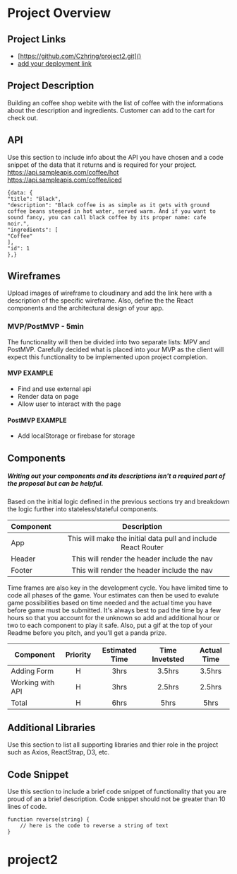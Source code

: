 # Project Overview

## Project Links

- [https://github.com/Czhring/project2.git]()
- [add your deployment link]()

## Project Description

Building an coffee shop webite with the list of coffee with the informations about the  description and ingredients. Customer can add to the cart for check out.

## API

Use this section to include info about the API you have chosen and a code snippet of the data that it returns and is required for your project. 
https://api.sampleapis.com/coffee/hot
https://api.sampleapis.com/coffee/iced

```
{data: {
"title": "Black",
"description": "Black coffee is as simple as it gets with ground coffee beans steeped in hot water, served warm. And if you want to sound fancy, you can call black coffee by its proper name: cafe noir.",
"ingredients": [
"Coffee"
],
"id": 1
},} 
```


## Wireframes

Upload images of wireframe to cloudinary and add the link here with a description of the specific wireframe. Also, define the the React components and the architectural design of your app.




### MVP/PostMVP - 5min

The functionality will then be divided into two separate lists: MPV and PostMVP.  Carefully decided what is placed into your MVP as the client will expect this functionality to be implemented upon project completion.  

#### MVP EXAMPLE
- Find and use external api 
- Render data on page 
- Allow user to interact with the page

#### PostMVP EXAMPLE

- Add localStorage or firebase for storage

## Components
##### Writing out your components and its descriptions isn't a required part of the proposal but can be helpful.

Based on the initial logic defined in the previous sections try and breakdown the logic further into stateless/stateful components. 

| Component | Description | 
| --- | :---: |  
| App | This will make the initial data pull and include React Router| 
| Header | This will render the header include the nav | 
| Footer | This will render the header include the nav | 


Time frames are also key in the development cycle.  You have limited time to code all phases of the game.  Your estimates can then be used to evalute game possibilities based on time needed and the actual time you have before game must be submitted. It's always best to pad the time by a few hours so that you account for the unknown so add and additional hour or two to each component to play it safe. Also, put a gif at the top of your Readme before you pitch, and you'll get a panda prize.

| Component | Priority | Estimated Time | Time Invetsted | Actual Time |
| --- | :---: |  :---: | :---: | :---: |
| Adding Form | H | 3hrs| 3.5hrs | 3.5hrs |
| Working with API | H | 3hrs| 2.5hrs | 2.5hrs |
| Total | H | 6hrs| 5hrs | 5hrs |

## Additional Libraries
 Use this section to list all supporting libraries and thier role in the project such as Axios, ReactStrap, D3, etc. 

## Code Snippet

Use this section to include a brief code snippet of functionality that you are proud of an a brief description.  Code snippet should not be greater than 10 lines of code. 

```
function reverse(string) {
	// here is the code to reverse a string of text
}
```
# project2
